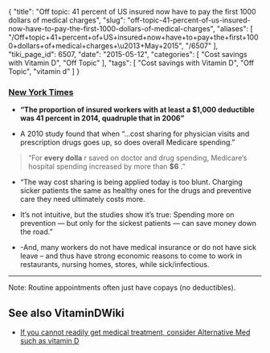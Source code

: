 {
    "title": "Off topic: 41 percent of US insured now have to pay the first 1000 dollars of medical charges",
    "slug": "off-topic-41-percent-of-us-insured-now-have-to-pay-the-first-1000-dollars-of-medical-charges",
    "aliases": [
        "/Off+topic+41+percent+of+US+insured+now+have+to+pay+the+first+1000+dollars+of+medical+charges+\u2013+May+2015",
        "/6507"
    ],
    "tiki_page_id": 6507,
    "date": "2015-05-12",
    "categories": [
        "Cost savings with Vitamin D",
        "Off Topic"
    ],
    "tags": [
        "Cost savings with Vitamin D",
        "Off Topic",
        "vitamin d"
    ]
}


### [New York Times](http://www.nytimes.com/2015/05/05/upshot/with-sickest-patients-cost-sharing-comes-at-a-price.html?rref=upshot&abt=0002&abg=0)

*  **“The proportion of insured workers with at least a $1,000 deductible was 41 percent in 2014, quadruple that in 2006”** 

* A 2010 study found that  when “…cost sharing for physician visits and prescription drugs goes up, so does overall Medicare spending.”

> “For  **every dolla** r saved on doctor and drug spending, Medicare’s hospital spending increased by more than  **$6** .”

* “The way cost sharing is being applied today is too blunt. Charging sicker patients the same as healthy ones for the drugs and preventive care they need ultimately costs more.

* It’s not intuitive, but the studies show it’s true: Spending more on prevention — but only for the sickest patients — can save money down the road.”

* -And, many workers do not have medical insurance or do not have sick leave – and thus have strong economic reasons to come to work in restaurants, nursing homes, stores, while sick/infectious.

---

Note: Routine appointments often just have copays (no deductibles).

## See also VitaminDWiki

* [If you cannot readily get medical treatment, consider Alternative Med such as vitamin D](/posts/if-you-cannot-readily-get-medical-treatment-consider-alternative-med-such-as-vitamin-d)